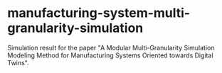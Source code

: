 # manufacturing-system-multi-granularity-simulation
Simulation result for the paper "A Modular Multi-Granularity Simulation Modeling Method for Manufacturing Systems Oriented towards Digital Twins".
